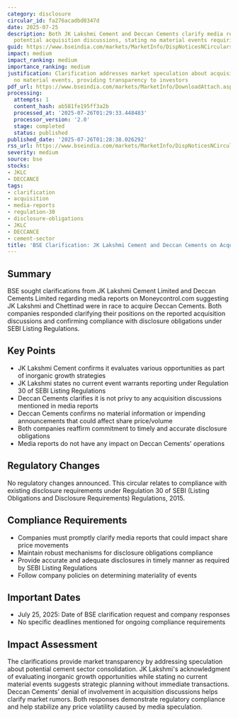 ```yaml
---
category: disclosure
circular_id: fa276acadbd0347d
date: 2025-07-25
description: Both JK Lakshmi Cement and Deccan Cements clarify media reports about
  potential acquisition discussions, stating no material events requiring disclosure.
guid: https://www.bseindia.com/markets/MarketInfo/DispNoticesNCirculars.aspx?Noticeid={E9F4DC00-7C82-4272-A54A-956031CA9357}&noticeno=20250725-55&dt=07/25/2025&icount=55&totcount=69&flag=0
impact: medium
impact_ranking: medium
importance_ranking: medium
justification: Clarification addresses market speculation about acquisition but confirms
  no material events, providing transparency to investors
pdf_url: https://www.bseindia.com/markets/MarketInfo/DownloadAttach.aspx?id=20250725-55&attachedId=30cdbb2b-bb57-479f-95e0-6b3e97fd6a36
processing:
  attempts: 1
  content_hash: ab581fe195ff3a2b
  processed_at: '2025-07-26T01:29:33.448483'
  processor_version: '2.0'
  stage: completed
  status: published
published_date: '2025-07-26T01:28:38.026292'
rss_url: https://www.bseindia.com/markets/MarketInfo/DispNoticesNCirculars.aspx?Noticeid={E9F4DC00-7C82-4272-A54A-956031CA9357}&noticeno=20250725-55&dt=07/25/2025&icount=55&totcount=69&flag=0
severity: medium
source: bse
stocks:
- JKLC
- DECCANCE
tags:
- clarification
- acquisition
- media-reports
- regulation-30
- disclosure-obligations
- JKLC
- DECCANCE
- cement-sector
title: 'BSE Clarification: JK Lakshmi Cement and Deccan Cements on Acquisition Reports'
---
```


## Summary

BSE sought clarifications from JK Lakshmi Cement Limited and Deccan Cements Limited regarding media reports on Moneycontrol.com suggesting JK Lakshmi and Chettinad were in race to acquire Deccan Cements. Both companies responded clarifying their positions on the reported acquisition discussions and confirming compliance with disclosure obligations under SEBI Listing Regulations.

## Key Points

- JK Lakshmi Cement confirms it evaluates various opportunities as part of inorganic growth strategies
- JK Lakshmi states no current event warrants reporting under Regulation 30 of SEBI Listing Regulations
- Deccan Cements clarifies it is not privy to any acquisition discussions mentioned in media reports
- Deccan Cements confirms no material information or impending announcements that could affect share price/volume
- Both companies reaffirm commitment to timely and accurate disclosure obligations
- Media reports do not have any impact on Deccan Cements' operations

## Regulatory Changes

No regulatory changes announced. This circular relates to compliance with existing disclosure requirements under Regulation 30 of SEBI (Listing Obligations and Disclosure Requirements) Regulations, 2015.

## Compliance Requirements

- Companies must promptly clarify media reports that could impact share price movements
- Maintain robust mechanisms for disclosure obligations compliance
- Provide accurate and adequate disclosures in timely manner as required by SEBI Listing Regulations
- Follow company policies on determining materiality of events

## Important Dates

- July 25, 2025: Date of BSE clarification request and company responses
- No specific deadlines mentioned for ongoing compliance requirements

## Impact Assessment

The clarifications provide market transparency by addressing speculation about potential cement sector consolidation. JK Lakshmi's acknowledgment of evaluating inorganic growth opportunities while stating no current material events suggests strategic planning without immediate transactions. Deccan Cements' denial of involvement in acquisition discussions helps clarify market rumors. Both responses demonstrate regulatory compliance and help stabilize any price volatility caused by media speculation.
